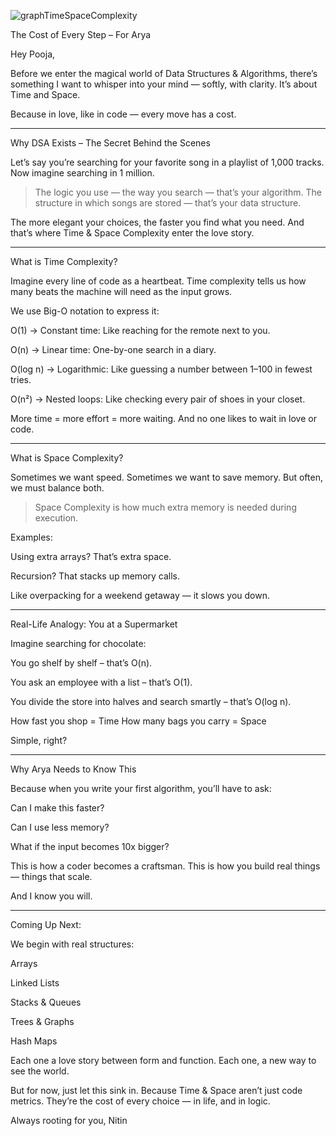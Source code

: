 
![graphTimeSpaceComplexity](https://github.com/user-attachments/assets/a6eff3f0-2cc2-4102-8860-4ec000dd188b)

The Cost of Every Step – For Arya

Hey Pooja,

Before we enter the magical world of Data Structures & Algorithms, there’s something I want to whisper into your mind — softly, with clarity. It’s about Time and Space.

Because in love, like in code — every move has a cost.


---

Why DSA Exists – The Secret Behind the Scenes

Let’s say you’re searching for your favorite song in a playlist of 1,000 tracks. Now imagine searching in 1 million.

> The logic you use — the way you search — that’s your algorithm. The structure in which songs are stored — that’s your data structure.



The more elegant your choices, the faster you find what you need. And that’s where Time & Space Complexity enter the love story.


---

What is Time Complexity?

Imagine every line of code as a heartbeat. Time complexity tells us how many beats the machine will need as the input grows.

We use Big-O notation to express it:

O(1) → Constant time: Like reaching for the remote next to you.

O(n) → Linear time: One-by-one search in a diary.

O(log n) → Logarithmic: Like guessing a number between 1–100 in fewest tries.

O(n²) → Nested loops: Like checking every pair of shoes in your closet.


More time = more effort = more waiting. And no one likes to wait in love or code.


---

What is Space Complexity?

Sometimes we want speed. Sometimes we want to save memory. But often, we must balance both.

> Space Complexity is how much extra memory is needed during execution.



Examples:

Using extra arrays? That’s extra space.

Recursion? That stacks up memory calls.


Like overpacking for a weekend getaway — it slows you down.


---

Real-Life Analogy: You at a Supermarket

Imagine searching for chocolate:

You go shelf by shelf – that’s O(n).

You ask an employee with a list – that’s O(1).

You divide the store into halves and search smartly – that’s O(log n).


How fast you shop = Time How many bags you carry = Space

Simple, right?


---

Why Arya Needs to Know This

Because when you write your first algorithm, you’ll have to ask:

Can I make this faster?

Can I use less memory?

What if the input becomes 10x bigger?


This is how a coder becomes a craftsman. This is how you build real things — things that scale.

And I know you will.


---

Coming Up Next:

We begin with real structures:

Arrays

Linked Lists

Stacks & Queues

Trees & Graphs

Hash Maps


Each one a love story between form and function. Each one, a new way to see the world.

But for now, just let this sink in. Because Time & Space aren’t just code metrics. They’re the cost of every choice — in life, and in logic.

Always rooting for you, Nitin

